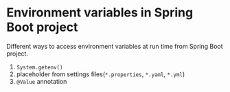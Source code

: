 # Environment variables in Spring Boot project
Different ways to access environment variables at run time from Spring Boot project.

1. `System.getenv()`
2. placeholder from settings files(`*.properties`, `*.yaml`, `*.yml`)
3. `@Value` annotation
